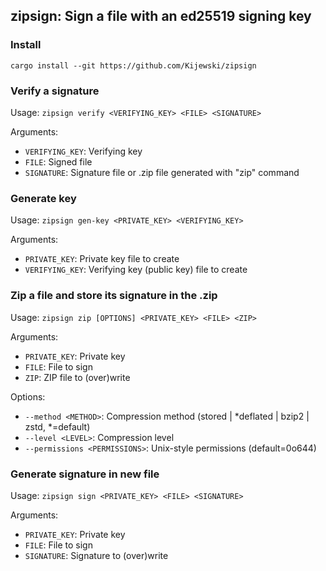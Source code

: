 ## zipsign: Sign a file with an ed25519 signing key

### Install

```text
cargo install --git https://github.com/Kijewski/zipsign
```

### Verify a signature

Usage: `zipsign verify <VERIFYING_KEY> <FILE> <SIGNATURE>`

Arguments:

* `VERIFYING_KEY`:  Verifying key
* `FILE`:           Signed file
* `SIGNATURE`:      Signature file or .zip file generated with "zip" command

### Generate key

Usage: `zipsign gen-key <PRIVATE_KEY> <VERIFYING_KEY>`

Arguments:

* `PRIVATE_KEY`:    Private key file to create
* `VERIFYING_KEY`:  Verifying key (public key) file to create

### Zip a file and store its signature in the .zip

Usage: `zipsign zip [OPTIONS] <PRIVATE_KEY> <FILE> <ZIP>`

Arguments:

* `PRIVATE_KEY`:  Private key
* `FILE`:         File to sign
* `ZIP`:          ZIP file to (over)write

Options:

* `--method <METHOD>`: Compression method (stored | \*deflated | bzip2 | zstd, \*=default)
* `--level <LEVEL>`: Compression level
* `--permissions <PERMISSIONS>`: Unix-style permissions (default=0o644)

### Generate signature in new file

Usage: `zipsign sign <PRIVATE_KEY> <FILE> <SIGNATURE>`

Arguments:

* `PRIVATE_KEY`:  Private key
* `FILE`:         File to sign
* `SIGNATURE`:    Signature to (over)write

